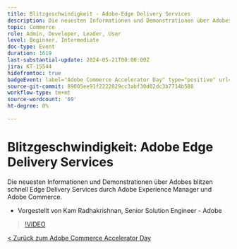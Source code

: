```yaml
---
title: Blitzgeschwindigkeit - Adobe-Edge Delivery Services
description: Die neuesten Informationen und Demonstrationen über Adobes blitzen schnell Edge Delivery Services durch Adobe Experience Manager und Adobe Commerce.
topic: Commerce
role: Admin, Developer, Leader, User
level: Beginner, Intermediate
doc-type: Event
duration: 1619
last-substantial-update: 2024-05-21T00:00:00Z
jira: KT-15544
hidefromtoc: true
badgeEvent: label="Adobe Commerce Accelerator Day" type="positive" url="https://experienceleague.adobe.com/en/docs/events/apac-commerce-recordings/2024/overview"
source-git-commit: 89005ee91f2222029cc3abf30d02dc3b7714b588
workflow-type: tm+mt
source-wordcount: '69'
ht-degree: 0%

---
```



# Blitzgeschwindigkeit: Adobe Edge Delivery Services

Die neuesten Informationen und Demonstrationen über Adobes blitzen schnell Edge Delivery Services durch Adobe Experience Manager und Adobe Commerce.

+ Vorgestellt von Kam Radhakrishnan, Senior Solution Engineer - Adobe

>[!VIDEO](https://video.tv.adobe.com/v/3429271/?learn=on)

[&lt; Zurück zum Adobe Commerce Accelerator Day](./overview.md)
